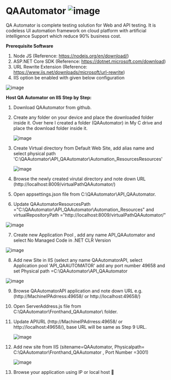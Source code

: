 # QAAutomator                   ![image](https://user-images.githubusercontent.com/26107997/134383169-84c9e7da-c9c8-402d-97dc-3b934b0bedde.png)

QA Automator is complete testing solution for Web and API testing. It is codeless UI automation framework on cloud platform with artificial intelligence Support which reduce 90% business cost.

**Prerequisite Software**
1.	Node JS
(Reference: https://nodejs.org/en/download/)
2.	ASP.NET Core SDK
(Reference: https://dotnet.microsoft.com/download)
3.	URL Rewrite Extension
(Reference: https://www.iis.net/downloads/microsoft/url-rewrite)
4.	IIS option be enabled with given below configuration

  ![image](https://user-images.githubusercontent.com/26107997/134213875-ce6640fe-6907-4fd5-aefd-b0a7bbaed41e.png)

**Host QA Automator on IIS Step by Step:**

1.	Download QAAutomator from github.
2.	Create any folder on your device and place the downloaded folder inside it. Over here I created a folder (QAAutomator) in My C drive and place the download folder inside it.

    ![image](https://user-images.githubusercontent.com/26107997/134376908-c77b0431-d6df-450c-ad43-5951b18ca96a.png)

3.	Create Virtual directory from Default Web Site, add alias name and select physical path 'C:\QAAutomator\API_QAAutomator\Automation_ResourcesResources'
    
    ![image](https://user-images.githubusercontent.com/26107997/138401930-b459b1ab-90da-4eb0-a602-af7dbcf5eee9.png)

4.	Browse the newly created virutal directory and note down URL (http://localhost:8009/virtualPathQAAutomator/)
5.	Open appsettings.json file from C:\QAAutomator\API_QAAutomator\.
6.	Update QAAutomatorResourcesPath ="C:\QAAutomator\API_QAAutomator\Automation_Resources\" and virtualRepositoryPath ="http://localhost:8009/virtualPathQAAutomator/"
  
  ![image](https://user-images.githubusercontent.com/26107997/138402963-6cf92562-a987-4ab6-88d0-b2e4e010b1f3.png)
  
 7. Create new Application Pool , add any name API_QAAutomator and select No Managed Code in .NET CLR Version
 
 ![image](https://user-images.githubusercontent.com/26107997/138407962-d702b0c5-da44-4fff-a583-f096cf0f884a.png)


8.	Add new Site in IIS (select any name QAAutomatorAPI, select Application pool 'API_QAAUTOMATOR' add any port number 49658 and set Physical path  =C:\QAAutomator\API_QAAutomator

  ![image](https://user-images.githubusercontent.com/26107997/138408476-c278a014-60ea-46ec-a551-dc7caf859d0d.png)

9.	Browse QAAutomatorAPI application and note down URL e.g. (http://MachineIPAdrress:49658/ or http://localhost:49658/)
10.	Open ServerAddress.js file from C:\QAAutomator\Fronthand_QAAutomator\ folder.
11.	Update APIURL (http://MachineIPAdrress:49658/ or http://localhost:49658/), base URL will be same as Step 9 URL.

      ![image](https://user-images.githubusercontent.com/26107997/138408923-cac41e39-54d2-4cf1-a4dd-db30dfc6ee31.png)

13.	Add new site from IIS (sitename=QAAutomator, Physicalpath= C:\QAAutomator\Fronthand_QAAutomator , Port Number =3001)
    
    ![image](https://user-images.githubusercontent.com/26107997/134381965-fb292614-0ad1-45e0-8a97-d6329782da10.png)

13.	Browse your application using IP or local host 


